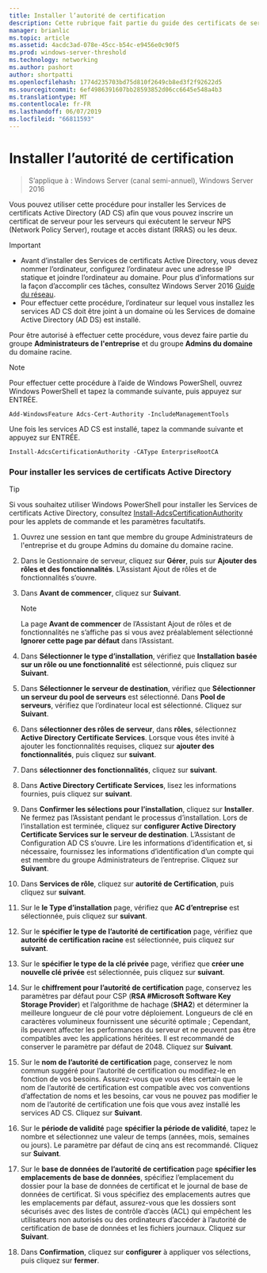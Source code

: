 ```yaml
---
title: Installer l’autorité de certification
description: Cette rubrique fait partie du guide des certificats de serveur de déploiement pour les déploiements de sans fil et câblé à 802.1 X
manager: brianlic
ms.topic: article
ms.assetid: 4acdc3ad-078e-45cc-b54c-e9456e0c90f5
ms.prod: windows-server-threshold
ms.technology: networking
ms.author: pashort
author: shortpatti
ms.openlocfilehash: 1774d235703bd75d810f2649cb8ed3f2f92622d5
ms.sourcegitcommit: 6ef4986391607bb28593852d06cc6645e548a4b3
ms.translationtype: MT
ms.contentlocale: fr-FR
ms.lasthandoff: 06/07/2019
ms.locfileid: "66811593"
---
```

# <a name="install-the-certification-authority"></a>Installer l’autorité de certification

>S’applique à : Windows Server (canal semi-annuel), Windows Server 2016

Vous pouvez utiliser cette procédure pour installer les Services de certificats Active Directory (AD CS) afin que vous pouvez inscrire un certificat de serveur pour les serveurs qui exécutent le serveur NPS (Network Policy Server), routage et accès distant (RRAS) ou les deux.  
  
> [!IMPORTANT]  
> -   Avant d’installer des Services de certificats Active Directory, vous devez nommer l’ordinateur, configurez l’ordinateur avec une adresse IP statique et joindre l’ordinateur au domaine. Pour plus d’informations sur la façon d’accomplir ces tâches, consultez Windows Server 2016 [Guide du réseau](https://technet.microsoft.com/windows-server-docs/networking/core-network-guide/core-network-guide).  
> -   Pour effectuer cette procédure, l’ordinateur sur lequel vous installez les services AD CS doit être joint à un domaine où les Services de domaine Active Directory (AD DS) est installé.  
  
Pour être autorisé à effectuer cette procédure, vous devez faire partie du groupe **Administrateurs de l'entreprise** et du groupe **Admins du domaine** du domaine racine.  
  
> [!NOTE]  
> Pour effectuer cette procédure à l’aide de Windows PowerShell, ouvrez Windows PowerShell et tapez la commande suivante, puis appuyez sur ENTRÉE.   
>   
> `Add-WindowsFeature Adcs-Cert-Authority -IncludeManagementTools`  
>   
> Une fois les services AD CS est installé, tapez la commande suivante et appuyez sur ENTRÉE.  
>   
> `Install-AdcsCertificationAuthority -CAType EnterpriseRootCA`  
  
### <a name="to-install-active-directory-certificate-services"></a>Pour installer les services de certificats Active Directory  

> [!TIP]
> Si vous souhaitez utiliser Windows PowerShell pour installer les Services de certificats Active Directory, consultez [Install-AdcsCertificationAuthority](https://docs.microsoft.com/powershell/module/adcsdeployment/install-adcscertificationauthority?view=win10-ps) pour les applets de commande et les paramètres facultatifs.
  
1.  Ouvrez une session en tant que membre du groupe Administrateurs de l'entreprise et du groupe Admins du domaine du domaine racine.  
  
2.  Dans le Gestionnaire de serveur, cliquez sur **Gérer**, puis sur **Ajouter des rôles et des fonctionnalités**. L’Assistant Ajout de rôles et de fonctionnalités s’ouvre.  
  
3.  Dans **Avant de commencer**, cliquez sur **Suivant**.  
  
    > [!NOTE]  
    > La page **Avant de commencer** de l’Assistant Ajout de rôles et de fonctionnalités ne s’affiche pas si vous avez préalablement sélectionné **Ignorer cette page par défaut** dans l’Assistant.  
  
4.  Dans **Sélectionner le type d’installation**, vérifiez que **Installation basée sur un rôle ou une fonctionnalité** est sélectionné, puis cliquez sur **Suivant**.  
  
5.  Dans **Sélectionner le serveur de destination**, vérifiez que **Sélectionner un serveur du pool de serveurs** est sélectionné. Dans **Pool de serveurs**, vérifiez que l’ordinateur local est sélectionné. Cliquez sur **Suivant**.  
  
6.  Dans **sélectionner des rôles de serveur**, dans **rôles**, sélectionnez **Active Directory Certificate Services**. Lorsque vous êtes invité à ajouter les fonctionnalités requises, cliquez sur **ajouter des fonctionnalités**, puis cliquez sur **suivant**.  
  
7.  Dans **sélectionner des fonctionnalités**, cliquez sur **suivant**.  
  
8.  Dans **Active Directory Certificate Services**, lisez les informations fournies, puis cliquez sur **suivant**.  
  
9. Dans **Confirmer les sélections pour l’installation**, cliquez sur **Installer**. Ne fermez pas l’Assistant pendant le processus d’installation. Lors de l’installation est terminée, cliquez sur **configurer Active Directory Certificate Services sur le serveur de destination**. L’Assistant de Configuration AD CS s’ouvre. Lire les informations d’identification et, si nécessaire, fournissez les informations d’identification d’un compte qui est membre du groupe Administrateurs de l’entreprise. Cliquez sur **Suivant**.  
  
10. Dans **Services de rôle**, cliquez sur **autorité de Certification**, puis cliquez sur **suivant**.  
  
11. Sur le **le Type d’installation** page, vérifiez que **AC d’entreprise** est sélectionnée, puis cliquez sur **suivant**.  
  
12. Sur le **spécifier le type de l’autorité de certification** page, vérifiez que **autorité de certification racine** est sélectionnée, puis cliquez sur **suivant**.  
  
13. Sur le **spécifier le type de la clé privée** page, vérifiez que **créer une nouvelle clé privée** est sélectionnée, puis cliquez sur **suivant**.  
  
14. Sur le **chiffrement pour l’autorité de certification** page, conservez les paramètres par défaut pour CSP (**RSA #Microsoft Software Key Storage Provider**) et l’algorithme de hachage (**SHA2**) et déterminer la meilleure longueur de clé pour votre déploiement. Longueurs de clé en caractères volumineux fournissent une sécurité optimale ; Cependant, ils peuvent affecter les performances du serveur et ne peuvent pas être compatibles avec les applications héritées. Il est recommandé de conserver le paramètre par défaut de 2048. Cliquez sur **Suivant**.  
  
15. Sur le **nom de l’autorité de certification** page, conservez le nom commun suggéré pour l’autorité de certification ou modifiez-le en fonction de vos besoins. Assurez-vous que vous êtes certain que le nom de l’autorité de certification est compatible avec vos conventions d’affectation de noms et les besoins, car vous ne pouvez pas modifier le nom de l’autorité de certification une fois que vous avez installé les services AD CS. Cliquez sur **Suivant**.  
  
16. Sur le **période de validité** page **spécifier la période de validité**, tapez le nombre et sélectionnez une valeur de temps (années, mois, semaines ou jours). Le paramètre par défaut de cinq ans est recommandé. Cliquez sur **Suivant**.  
  
17. Sur le **base de données de l’autorité de certification** page **spécifier les emplacements de base de données**, spécifiez l’emplacement du dossier pour la base de données de certificat et le journal de base de données de certificat. Si vous spécifiez des emplacements autres que les emplacements par défaut, assurez-vous que les dossiers sont sécurisés avec des listes de contrôle d’accès (ACL) qui empêchent les utilisateurs non autorisés ou des ordinateurs d’accéder à l’autorité de certification de base de données et les fichiers journaux. Cliquez sur **Suivant**.  
  
18. Dans **Confirmation**, cliquez sur **configurer** à appliquer vos sélections, puis cliquez sur **fermer**.  
  


